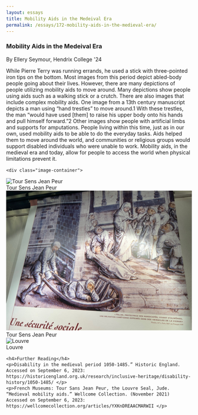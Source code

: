 ```yaml
---
layout: essays
title: Mobility Aids in the Medeival Era
permalink: /essays/172-mobility-aids-in-the-medieval-era/
---
```


<div id="witchcraft" class="essay">
  <h3 class="essay-title">Mobility Aids in the Medeival Era</h3>
  <div class="essay-author">By Ellery Seymour, Hendrix College '24</div>
  <div class="essay-content">
    <p>While Pierre Terry was running errands, he used a stick with three-pointed iron tips on the bottom. Most images from this period depict abled-body people going about their lives. However, there are many depictions of people utilizing mobility aids to move around. Many depictions show people using aids such as a walking stick or a crutch. There are also images that include complex mobility aids. One image from a 13th century manuscript depicts a man using “hand trestles” to move around.1 With these trestles, the man “would have used [them] to raise his upper body onto his hands and pull himself forward.”2 Other images show people with artificial limbs and supports for amputations. People living within this time, just as in our own, used mobility aids to be able to do the everyday tasks. Aids helped them to move around the world, and communities or religious groups would support disabled individuals who were unable to work. Mobility aids, in the medieval era and today, allow for people to access the world when physical limitations prevent it.  </p>

    <div class="image-container">
<img src="/assets/images/essayImg/mobilityAids1.png" alt="Tour Sens Jean Peur " class="essay-image">
<div class="image-caption">Tour Sens Jean Peur </div>
</div>

<div class="image-container">
<img src="/assets/images/essayImg/mobilityAids2.png" alt="Tour Sens Jean Peur " class="essay-image">
<div class="image-caption">Tour Sens Jean Peur </div>
</div>

<div class="image-container">
<img src="/assets/images/essayImg/mobilityAids3.png" alt="Louvre " class="essay-image">
<div class="image-caption">Louvre </div>
</div>
    
    <h4>Further Reading</h4>
    <p>Disability in the medieval period 1050-1485.” Historic England. Accessed on September 6, 2023: https://historicengland.org.uk/research/inclusive-heritage/disability-history/1050-1485/ </p>
    <p>French Museums: Tour Sans Jean Peur, the Louvre Seal, Jude. “Medieval mobility aids.” Wellcome Collection. (November 2021) Accessed on September 6, 2023: https://wellcomecollection.org/articles/YXKnDREAACMARWII </p>
  </div>
</div>
</div>